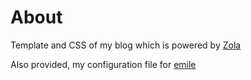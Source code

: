 # About

Template and CSS of my blog which is powered by [Zola](https://getzola.org)

Also provided, my configuration file for [emile](https://github.com/Geobert/emile/)

